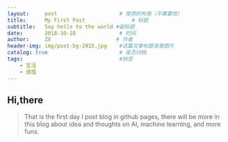 ```yaml
---
layout:     post                    # 使用的布局（不需要改）
title:      My First Post               # 标题 
subtitle:   Say hello to the world #副标题
date:       2018-10-28              # 时间
author:     ZX                     # 作者
header-img: img/post-bg-2015.jpg    #这篇文章标题背景图片
catalog: true                       # 是否归档
tags:                               #标签
    - 生活
    - 感悟
---
```


## Hi,there
>That is the  first day I post blog in github pages, there will be more in this blog about idea and thoughts on AI, machine learning, and more funs.

 

 
